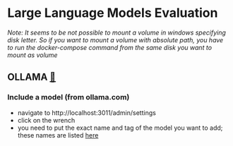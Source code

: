 # Large Language Models Evaluation

_Note: It seems to be not possible to mount a volume in windows specifying disk letter. So if you want to mount a volume with absolute path, you have to run the docker-compose command from the same disk you want to mount as volume_

## OLLAMA <a href="https://medium.com/@edu.ukulelekim/how-to-locally-deploy-ollama-and-open-webui-with-docker-compose-318f0582e01f">:link:</a>

### Include a model (from ollama.com) 
- navigate to http://localhost:3011/admin/settings
- click on the wrench
- you need to put the exact name and tag of the model you want to add; these names are listed <a href="https://ollama.com/library">here</a> 